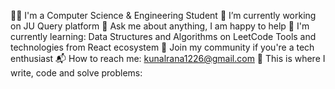 👨‍🎓 I'm a Computer Science & Engineering Student
🔭 I’m currently working on JU Query platform
💬 Ask me about anything, I am happy to help
🌱 I'm currently learning:
Data Structures and Algorithms on LeetCode
Tools and technologies from React ecosystem
👯 Join my community if you're a tech enthusiast
📬 How to reach me: kunalrana1226@gmail.com
💪 This is where I write, code and solve problems:

